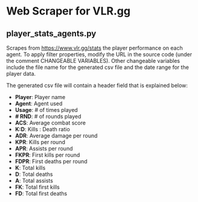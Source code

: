 # Web Scraper for VLR.gg

## player_stats_agents.py
Scrapes from https://www.vlr.gg/stats the player performance on each agent. To apply filter properties, modify the URL in the source code (under the comment CHANGEABLE VARIABLES). Other changeable variables include the file name for the generated csv file and the date range for the player data.

The generated csv file will contain a header field that is explained below:
* **Player**: Player name
* **Agent**: Agent used
* **Usage**: # of times played
* **# RND**: # of rounds played
* **ACS**: Average combat score
* **K:D**: Kills : Death ratio
* **ADR**: Average damage per round
* **KPR**: Kills per round
* **APR**: Assists per round
* **FKPR**: First kills per round
* **FDPR**: First deaths per round
* **K**: Total kills
* **D**: Total deaths
* **A**: Total assists
* **FK**: Total first kills
* **FD**: Total first deaths
